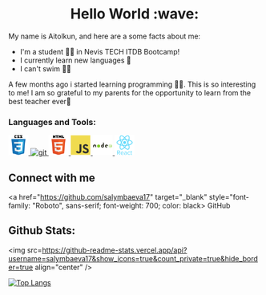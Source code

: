 <h1 align="center">Hello World :wave:</h1>


My name is Aitolkun, and here are a some facts about me:

- I'm a student :woman_student: in Nevis TECH ITDB Bootcamp!
- I currently learn new languages :seedling:	
- I can't swim :swimming_woman:

A few months ago i started learning programming :woman_technologist:. This is so interesting to me! 
I am so grateful to my parents for the opportunity to learn from the best teacher ever:raised_hands:
<br/>  

<h3 align="left">Languages and Tools:</h3>
<p align="left"> <a href="https://www.w3schools.com/css/" target="_blank"> <img src="https://raw.githubusercontent.com/devicons/devicon/master/icons/css3/css3-original-wordmark.svg" alt="css3" width="40" height="40"/> </a> <a href="https://git-scm.com/" target="_blank"> <img src="https://www.vectorlogo.zone/logos/git-scm/git-scm-icon.svg" alt="git" width="40" height="40"/> </a> <a href="https://www.w3.org/html/" target="_blank"> <img src="https://raw.githubusercontent.com/devicons/devicon/master/icons/html5/html5-original-wordmark.svg" alt="html5" width="40" height="40"/> </a> <a href="https://developer.mozilla.org/en-US/docs/Web/JavaScript" target="_blank"> <img src="https://raw.githubusercontent.com/devicons/devicon/master/icons/javascript/javascript-original.svg" alt="javascript" width="40" height="40"/> </a> <a href="https://nodejs.org" target="_blank"> <img src="https://raw.githubusercontent.com/devicons/devicon/master/icons/nodejs/nodejs-original-wordmark.svg" alt="nodejs" width="40" height="40"/> </a> <a href="https://www.python.org" target="_blank"> <a href="https://reactjs.org/" target="_blank"> <img src="https://raw.githubusercontent.com/devicons/devicon/master/icons/react/react-original-wordmark.svg" alt="react" width="40" height="40"/> </a> </p>


## Connect with me  
<a href="https://github.com/salymbaeva17" target="_blank" style="font-family: "Roboto", sans-serif; font-weight: 700; color: black>
GitHub
</a>
<a href="https://instagram.com/aitolkun_17" target="_blank"></a>
<br/>  

##  Github Stats:  

<img src=https://github-readme-stats.vercel.app/api?username=salymbaeva17&show_icons=true&count_private=true&hide_border=true align="center" />  

[![Top Langs](https://github-readme-stats.vercel.app/api/top-langs/?username=salymbaeva17&layout=compact)](https://github.com/salymbaeva17/github-readme-stats)


<br/>  
